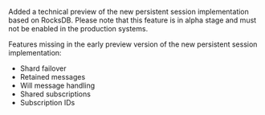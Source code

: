 Added a technical preview of the new persistent session implementation based on RocksDB.
Please note that this feature is in alpha stage and must not be enabled in the production systems.

Features missing in the early preview version of the new persistent session implementation:

- Shard failover
- Retained messages
- Will message handling
- Shared subscriptions
- Subscription IDs
